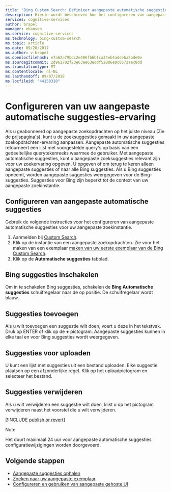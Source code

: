 ```yaml
---
title: 'Bing Custom Search: Definieer aangepaste automatische suggesties suggesties | Microsoft Docs'
description: Hierin wordt beschreven hoe het configureren van aangepaste automatische suggestie met aangepaste suggesties
services: cognitive-services
author: brapel
manager: ehansen
ms.service: cognitive-services
ms.technology: bing-custom-search
ms.topic: article
ms.date: 09/28/2017
ms.author: v-brapel
ms.openlocfilehash: e7a62a79bdc2e486fb6bfca34eb4addeba2bde0e
ms.sourcegitcommit: 2d961702f23e63ee63eddf52086e0c8573aec8dd
ms.translationtype: MT
ms.contentlocale: nl-NL
ms.lasthandoff: 09/07/2018
ms.locfileid: "44158310"
---
```

# <a name="configure-your-custom-autosuggest-experience"></a>Configureren van uw aangepaste automatische suggesties-ervaring
Als u geabonneerd op aangepaste zoekopdrachten op het juiste niveau (Zie de [prijspagina's](https://azure.microsoft.com/pricing/details/cognitive-services/bing-custom-search/)), kunt u de zoeksuggesties gemaakt in uw aangepaste zoekopdrachten-ervaring aanpassen. Aangepaste automatische suggesties retourneert een lijst met voorgestelde query's op basis van een gedeeltelijke querytekenreeks waarmee de gebruiker. Met aangepaste automatische suggesties, kunt u aangepaste zoeksuggesties relevant zijn voor uw zoekervaring opgeven. U opgeven of om terug te keren alleen aangepaste suggesties of naar alle Bing suggesties. Als u Bing suggesties opneemt, worden aangepaste suggesties weergegeven voor de Bing-suggesties. Suggesties voor Bing zijn beperkt tot de context van uw aangepaste zoekinstantie.

## <a name="configure-custom-autosuggest"></a>Configureren van aangepaste automatische suggesties
Gebruik de volgende instructies voor het configureren van aangepaste automatische suggesties voor uw aangepaste zoekinstantie.

1.  Aanmelden bij [Custom Search](https://customsearch.ai).
2.  Klik op de instantie van een aangepaste zoekopdrachten. Zie voor het maken van een exemplaar [maken van uw eerste exemplaar van de Bing Custom Search](quick-start.md).
3.  Klik op de **Automatische suggesties** tabblad.

## <a name="enable-bing-suggestions"></a>Bing suggesties inschakelen
Om in te schakelen Bing suggesties, schakelen de **Bing Automatische suggesties** schuifregelaar naar de op positie. De schuifregelaar wordt blauw.

## <a name="add-suggestions"></a>Suggesties toevoegen
Als u wilt toevoegen een suggestie wilt doen, voert u deze in het tekstvak. Druk op ENTER of klik op de **+** pictogram. Aangepaste suggesties kunnen in elke taal en voor Bing suggesties wordt weergegeven.

## <a name="upload-suggestions"></a>Suggesties voor uploaden
U kunt een lijst met suggesties uit een bestand uploaden. Elke suggestie plaatsen op een afzonderlijke regel. Klik op het uploadpictogram en selecteer het bestand.

## <a name="remove-suggestions"></a>Suggesties verwijderen
Als u wilt verwijderen een suggestie wilt doen, klikt u op het pictogram verwijderen naast het voorstel die u wilt verwijderen.

[!INCLUDE [publish or revert](./includes/publish-revert.md)]

  >[!NOTE]  
  >Het duurt maximaal 24 uur voor aangepaste automatische suggesties configuratiewijzigingen worden doorgevoerd.

## <a name="next-steps"></a>Volgende stappen

- [Aangepaste suggesties ophalen](./get-custom-suggestions.md)
- [Zoeken naar uw aangepaste exemplaar](./search-your-custom-view.md)
- [Configureren en gebruiken van aangepaste gehoste UI](./hosted-ui.md)